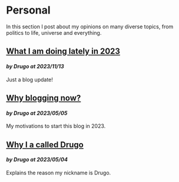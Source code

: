 # Personal

In this section I post about my opinions on many diverse topics, from politics
to life, universe and everything.

## [What I am doing lately in 2023](/articles/personal/what_i_am_doing_late_2023)
#### *by Drugo at 2023/11/13*
Just a blog update!

## [Why blogging now?](/articles/personal/why_blog)
#### *by Drugo at 2023/05/05*
My motivations to start this blog in 2023.

## [Why I a called Drugo](/articles/personal/about_my_nickname)
#### *by Drugo at 2023/05/04*

Explains the reason my nickname is Drugo.
